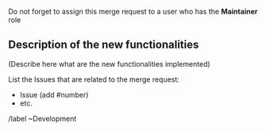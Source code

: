 
Do not forget to assign this merge request to a user who has the **Maintainer** role

## Description of the new functionalities

(Describe here what are the new functionalities implemented)

List the Issues that are related to the merge request:

* Issue (add #number)
* etc.

/label ~Development
